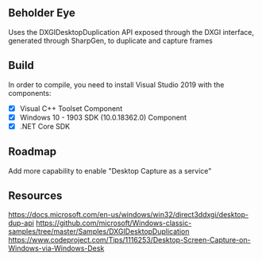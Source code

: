 ## Beholder Eye

Uses the DXGIDesktopDuplication API exposed through the DXGI interface, generated through SharpGen, to duplicate and capture frames

## Build

In order to compile, you need to install Visual Studio 2019 with the components:

- [x] Visual C++ Toolset Component
- [x] Windows 10 - 1903 SDK (10.0.18362.0) Component
- [x] .NET Core SDK

## Roadmap

Add more capability to enable "Desktop Capture as a service"

## Resources

https://docs.microsoft.com/en-us/windows/win32/direct3ddxgi/desktop-dup-api
https://github.com/microsoft/Windows-classic-samples/tree/master/Samples/DXGIDesktopDuplication
https://www.codeproject.com/Tips/1116253/Desktop-Screen-Capture-on-Windows-via-Windows-Desk
